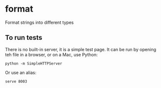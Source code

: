 # format

Format strings into different types

## To run tests

There is no built-in server, it is a simple test page. It can be run by opening teh file in a browser, or on a Mac, use Python:

```
python -m SimpleHTTPServer 
```

Or use an alias:
```
serve 8003
```